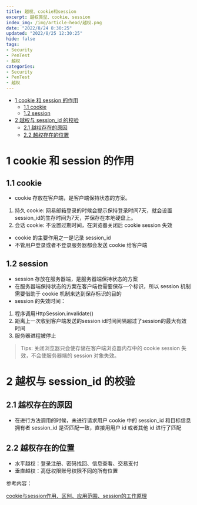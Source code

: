 ```yaml
---
title: 越权、cookie和session
excerpt: 越权类型、cookie、session
index_img: /img/article-head/越权.png
date: "2022/8/24 8:30:25"
updated: "2022/8/25 12:30:25"
hide: false
tags:
- Security
- PenTest
- 越权
categories:
- Security
- PenTest
- 越权
---
```


- [1 cookie 和 session 的作用](#1-cookie-和-session-的作用)
  - [1.1 cookie](#11-cookie)
  - [1.2 session](#12-session)
- [2 越权与 session\_id 的校验](#2-越权与-session_id-的校验)
  - [2.1 越权存在的原因](#21-越权存在的原因)
  - [2.2 越权存在的位置](#22-越权存在的位置)

# 1 cookie 和 session 的作用

## 1.1 cookie

- cookie 存放在客户端，是客户端保持状态的方案。
1. 持久 cookie: 网易邮箱登录的时候会提示保持登录时间7天，就会设置session_id的生存时间为7天，并保存在本地硬盘上。
2. 会话 cookie: 不设置过期时间，在浏览器关闭后 cookie session 失效
- cookie 的主要作用之一是记录 session_id 
- 不管用户登录或者不登录服务器都会发送 cookie 给客户端

## 1.2 session

- session 存放在服务器端，是服务器端保持状态的方案
- 在服务器端保持状态的方案在客户端也需要保存一个标识，所以 session 机制需要借助于 cookie 机制来达到保存标识的目的
- session 的失效时间：
1. 程序调用HttpSession.invalidate()
2. 距离上一次收到客户端发送的session id时间间隔超过了session的最大有效时间
3. 服务器进程被停止
> Tips: 关闭浏览器只会使存储在客户端浏览器内存中的 cookie session 失效，不会使服务器端的 session 对象失效。

# 2 越权与 session_id 的校验

## 2.1 越权存在的原因

- 在进行方法调用的时候，未进行请求用户 cookie 中的 session_id 和目标信息拥有者 session_id 是否匹配一致，直接用用户 id 或者其他 id 进行了匹配

## 2.2 越权存在的位置

- 水平越权：登录注册、密码找回、信息查看、交易支付
- 垂直越权：高低权限账号权限不同的所有位置

参考内容：

[cookie与session作用、区别、应用范围、session的工作原理](https://developer.aliyun.com/article/684252)
